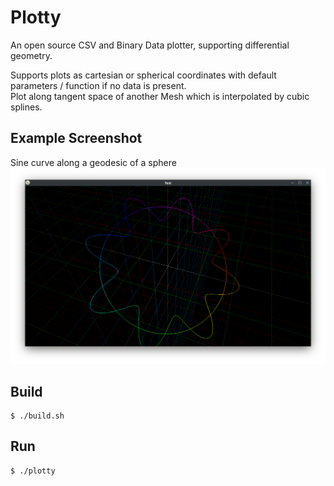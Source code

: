 # Plotty

An open source CSV and Binary Data plotter, supporting differential geometry.

Supports plots as cartesian or spherical coordinates with default parameters / function if no data is present.<br>
Plot along tangent space of another Mesh which is interpolated by cubic splines.

## Example Screenshot
Sine curve along a geodesic of a sphere
![Sine curve along a geodesic of a sphere](https://github.com/kexxalex/Plotty/blob/main/Plotty.png)

## Build

    $ ./build.sh

## Run

    $ ./plotty